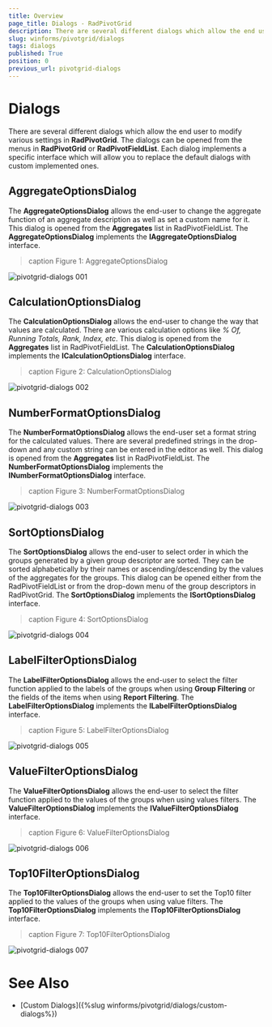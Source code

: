 ```yaml
---
title: Overview
page_title: Dialogs - RadPivotGrid
description: There are several different dialogs which allow the end user to modify various settings in RadPivotGrid. Each dialog implements a specific interface which will allow you to replace the default dialogs with custom implemented ones.
slug: winforms/pivotgrid/dialogs
tags: dialogs
published: True
position: 0
previous_url: pivotgrid-dialogs
---
```


# Dialogs

There are several different dialogs which allow the end user to modify various settings in **RadPivotGrid**. The dialogs can be opened from the menus in **RadPivotGrid** or **RadPivotFieldList**. Each dialog implements a specific interface which will allow you to replace the default dialogs with custom implemented ones.

## AggregateOptionsDialog

The __AggregateOptionsDialog__ allows the end-user to change the aggregate function of an aggregate description as well as set a custom name for it. This dialog is opened from the __Aggregates__ list in RadPivotFieldList. The __AggregateOptionsDialog__ implements the __IAggregateOptionsDialog__ interface. 

>caption Figure 1: AggregateOptionsDialog

![pivotgrid-dialogs 001](images/pivotgrid-dialogs001.png)

## CalculationOptionsDialog

The __CalculationOptionsDialog__ allows the end-user to change the way that values are calculated. There are various calculation options like *% Of, Running Totals, Rank, Index, etc*. This dialog is opened from the __Aggregates__ list in RadPivotFieldList. The __CalculationOptionsDialog__ implements the __ICalculationOptionsDialog__ interface.

>caption Figure 2: CalculationOptionsDialog 

![pivotgrid-dialogs 002](images/pivotgrid-dialogs002.png)

## NumberFormatOptionsDialog

The __NumberFormatOptionsDialog__ allows the end-user set a format string for the calculated values. There are several predefined strings in the drop-down and any custom string can be entered in the editor as well. This dialog is opened from the __Aggregates__ list in RadPivotFieldList. The __NumberFormatOptionsDialog__ implements the __INumberFormatOptionsDialog__ interface.

>caption Figure 3: NumberFormatOptionsDialog

![pivotgrid-dialogs 003](images/pivotgrid-dialogs003.png)

## SortOptionsDialog

The __SortOptionsDialog__ allows the end-user to select order in which the groups generated by a given group descriptor are sorted. They can be sorted alphabetically by their names or ascending/descending by the values of the aggregates for the groups. This dialog can be opened either from the RadPivotFieldList or from the drop-down menu of the group descriptors in RadPivotGrid. The __SortOptionsDialog__ implements the __ISortOptionsDialog__ interface.

>caption Figure 4: SortOptionsDialog

![pivotgrid-dialogs 004](images/pivotgrid-dialogs004.png)

## LabelFilterOptionsDialog

The __LabelFilterOptionsDialog__ allows the end-user to select the filter function applied to the labels of the groups when using __Group Filtering__ or the fields of the items when using __Report Filtering__. The __LabelFilterOptionsDialog__ implements the __ILabelFilterOptionsDialog__ interface.

>caption Figure 5: LabelFilterOptionsDialog

![pivotgrid-dialogs 005](images/pivotgrid-dialogs005.png)

## ValueFilterOptionsDialog

The __ValueFilterOptionsDialog__ allows the end-user to select the filter function applied to the values of the groups when using values filters. The __ValueFilterOptionsDialog__ implements the __IValueFilterOptionsDialog__ interface.

>caption Figure 6: ValueFilterOptionsDialog

![pivotgrid-dialogs 006](images/pivotgrid-dialogs006.png)

## Top10FilterOptionsDialog

The __Top10FilterOptionsDialog__ allows the end-user to set the Top10 filter applied to the values of the groups when using value filters. The __Top10FilterOptionsDialog__ implements the __ITop10FilterOptionsDialog__ interface.

>caption Figure 7: Top10FilterOptionsDialog

![pivotgrid-dialogs 007](images/pivotgrid-dialogs007.png)

# See Also

* [Custom Dialogs]({%slug winforms/pivotgrid/dialogs/custom-dialogs%})
